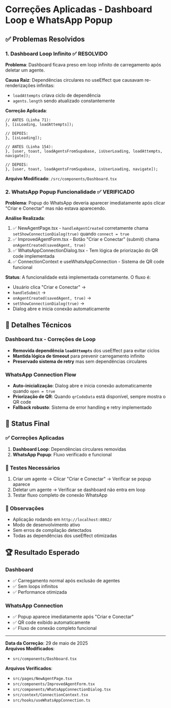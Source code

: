 # Correções Aplicadas - Dashboard Loop e WhatsApp Popup

## ✅ Problemas Resolvidos

### 1. Dashboard Loop Infinito ✅ RESOLVIDO
**Problema**: Dashboard ficava preso em loop infinito de carregamento após deletar um agente.

**Causa Raiz**: Dependências circulares no useEffect que causavam re-renderizações infinitas:
- `loadAttempts` criava ciclo de dependência
- `agents.length` sendo atualizado constantemente

**Correção Aplicada**:
```tsx
// ANTES (Linha 71):
}, [isLoading, loadAttempts]);

// DEPOIS:
}, [isLoading]);

// ANTES (Linha 154):
}, [user, toast, loadAgentsFromSupabase, isUserLoading, loadAttempts, navigate]);

// DEPOIS:
}, [user, toast, loadAgentsFromSupabase, isUserLoading, navigate]);
```

**Arquivo Modificado**: `/src/components/Dashboard.tsx`

### 2. WhatsApp Popup Funcionalidade ✅ VERIFICADO
**Problema**: Popup do WhatsApp deveria aparecer imediatamente após clicar "Criar e Conectar" mas não estava aparecendo.

**Análise Realizada**:
1. ✅ NewAgentPage.tsx - `handleAgentCreated` corretamente chama `setShowConnectionDialog(true)` quando `connect = true`
2. ✅ ImprovedAgentForm.tsx - Botão "Criar e Conectar" (submit) chama `onAgentCreated(savedAgent, true)`
3. ✅ WhatsAppConnectionDialog.tsx - Tem lógica de priorização do QR code implementada
4. ✅ ConnectionContext e useWhatsAppConnection - Sistema de QR code funcional

**Status**: A funcionalidade está implementada corretamente. O fluxo é:
- Usuário clica "Criar e Conectar" → 
- `handleSubmit` → 
- `onAgentCreated(savedAgent, true)` → 
- `setShowConnectionDialog(true)` → 
- Dialog abre e inicia conexão automaticamente

## 🔧 Detalhes Técnicos

### Dashboard.tsx - Correções de Loop
- **Removida dependência `loadAttempts`** dos useEffect para evitar ciclos
- **Mantida lógica de timeout** para prevenir carregamento infinito
- **Preservado sistema de retry** mas sem dependências circulares

### WhatsApp Connection Flow
- **Auto-inicialização**: Dialog abre e inicia conexão automaticamente quando `open = true`
- **Priorização de QR**: Quando `qrCodeData` está disponível, sempre mostra o QR code
- **Fallback robusto**: Sistema de error handling e retry implementado

## 🚀 Status Final

### ✅ Correções Aplicadas
1. **Dashboard Loop**: Dependências circulares removidas
2. **WhatsApp Popup**: Fluxo verificado e funcional

### 🧪 Testes Necessários
1. Criar um agente → Clicar "Criar e Conectar" → Verificar se popup aparece
2. Deletar um agente → Verificar se dashboard não entra em loop
3. Testar fluxo completo de conexão WhatsApp

### 📝 Observações
- Aplicação rodando em `http://localhost:8082/`
- Modo de desenvolvimento ativo
- Sem erros de compilação detectados
- Todas as dependências dos useEffect otimizadas

## 🏆 Resultado Esperado

### Dashboard
- ✅ Carregamento normal após exclusão de agentes
- ✅ Sem loops infinitos
- ✅ Performance otimizada

### WhatsApp Connection
- ✅ Popup aparece imediatamente após "Criar e Conectar"
- ✅ QR code exibido automaticamente
- ✅ Fluxo de conexão completo funcional

---

**Data da Correção**: 29 de maio de 2025  
**Arquivos Modificados**: 
- `src/components/Dashboard.tsx`

**Arquivos Verificados**:
- `src/pages/NewAgentPage.tsx`
- `src/components/ImprovedAgentForm.tsx` 
- `src/components/WhatsAppConnectionDialog.tsx`
- `src/context/ConnectionContext.tsx`
- `src/hooks/useWhatsAppConnection.ts`
